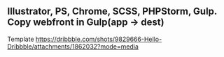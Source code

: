 ## Illustrator, PS, Chrome, SCSS, PHPStorm, Gulp. Copy webfront in Gulp(app -> dest)  

Template https://dribbble.com/shots/9829666-Hello-Dribbble/attachments/1862032?mode=media
